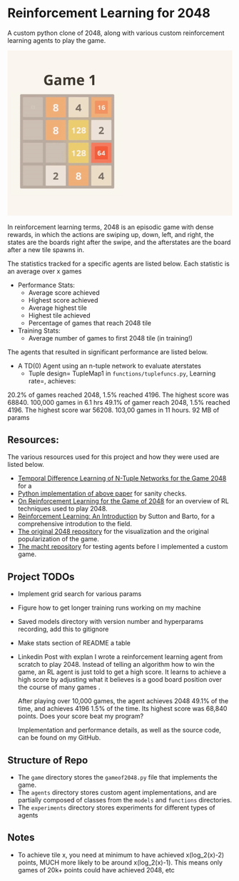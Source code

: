 # Reinforcement Learning for 2048
A custom python clone of 2048, along with various custom reinforcement learning agents to play the game.

![](./viz.gif)

In reinforcement learning terms, 2048 is an episodic game with dense rewards, in which the actions are swiping up, down, left, and right, the states are the boards right after the swipe, and the afterstates are the board after a new tile spawns in.

The statistics tracked for a specific agents are listed below. Each statistic is an average over x games
- Performance Stats:
    - Average score achieved
    - Highest score achieved
    - Average highest tile
    - Highest tile achieved
    - Percentage of games that reach 2048 tile
- Training Stats:
    - Average number of games to first 2048 tile (in training!)

The agents that resulted in significant performance are listed below.
- A TD(0) Agent using an n-tuple network to evaluate aterstates
    - Tuple design= TupleMap1 in `functions/tuplefuncs.py`, Learning rate=, achieves:

20.2% of games reached 2048, 1.5% reached 4196. The highest score was 68840. 100,000 games in 6.1 hrs
49.1% of gamer reach 2048, 1.5% reached 4196. The highest score war 56208. 103,00 games in 11 hours. 92 MB of params

## Resources:
The various resources used for this project and how they were used are listed below. 
- [Temporal Difference Learning of N-Tuple Networks for the Game 2048](https://www.cs.put.poznan.pl/wjaskowski/pub/papers/Szubert2014_2048.pdf) for a 
- [Python implementation of above paper](https://github.com/alanhyue/RL-2048-with-n-tuple-network) for sanity checks.
- [On Reinforcement Learning for the Game of 2048](https://arxiv.org/pdf/2212.11087) for an overview of RL techniques used to play 2048. 
- [Reinforcement Learning: An Introduction](http://incompleteideas.net/book/the-book.html) by Sutton and Barto, for a comprehensive introdution to the field. 
- [The original 2048 repository](https://github.com/gabrielecirulli/2048) for the visualization and the original popularization of the game. 
- [The macht repository](https://github.com/rolfmorel/macht) for testing agents before I implemented a custom game.

## Project TODOs
- Implement grid search for various params
- Figure how to get longer training runs working on my machine
- Saved models directory with version number and hyperparams recording, add this to gitignore
- Make stats section of README a table
- Linkedin Post with explan
    I wrote a reinforcement learning agent from scratch to play 2048. Instead of telling an algorithm how to win the game, an RL agent is just told to get a high score. It learns to achieve a high score by adjusting what it believes is a good board position over the course of many games . 

    After playing over 10,000 games, the agent achieves 2048 49.1% of the time, and achieves 4196 1.5% of the time. Its highest score was 68,840 points. Does your score beat my program?

    Implementation and performance details, as well as the source code, can be found on my GitHub.

## Structure of Repo
- The `game` directory stores the `gameof2048.py` file that implements the game. 
- The `agents` directory stores custom agent implementations, and are partially composed of classes from the `models` and `functions` directories.
- The `experiments` directory stores experiments for different types of agents

## Notes
- To achieve tile x, you need at minimum to have achieved x(log_2(x)-2) points, MUCH more likely to be around x(log_2(x)-1). This means only games of 20k+ points could have achieved 2048, etc 

